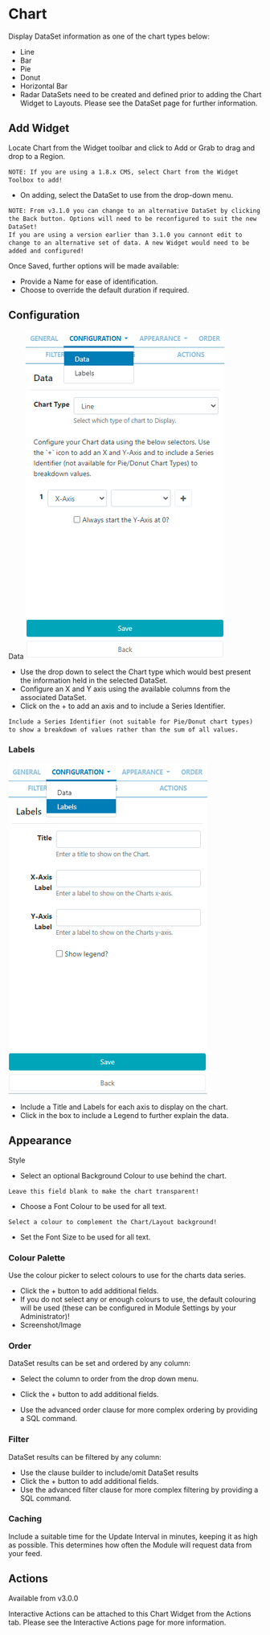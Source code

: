 # Chart

Display DataSet information as one of the chart types below:

- Line
- Bar
- Pie
- Donut
- Horizontal Bar
- Radar
  DataSets need to be created and defined prior to adding the Chart Widget to Layouts. Please see the DataSet page for further information.

## Add Widget

Locate Chart from the Widget toolbar and click to Add or Grab to drag and drop to a Region.

```
NOTE: If you are using a 1.8.x CMS, select Chart from the Widget Toolbox to add!
```

- On adding, select the DataSet to use from the drop-down menu.

```
NOTE: From v3.1.0 you can change to an alternative DataSet by clicking the Back button. Options will need to be reconfigured to suit the new DataSet!
If you are using a version earlier than 3.1.0 you cannont edit to change to an alternative set of data. A new Widget would need to be added and configured!
```

Once Saved, further options will be made available:

- Provide a Name for ease of identification.
- Choose to override the default duration if required.

## Configuration

Data
![Alt text](chaat2.png)

- Use the drop down to select the Chart type which would best present the information held in the selected DataSet.
- Configure an X and Y axis using the available columns from the associated DataSet.
- Click on the + to add an axis and to include a Series Identifier.

```
Include a Series Identifier (not suitable for Pie/Donut chart types) to show a breakdown of values rather than the sum of all values.
```

### Labels

![Alt text](chart3.png)

- Include a Title and Labels for each axis to display on the chart.
- Click in the box to include a Legend to further explain the data.

## Appearance

Style

- Select an optional Background Colour to use behind the chart.

```
Leave this field blank to make the chart transparent!
```

- Choose a Font Colour to be used for all text.

```
Select a colour to complement the Chart/Layout background!
```

- Set the Font Size to be used for all text.

### Colour Palette

Use the colour picker to select colours to use for the charts data series.

- Click the + button to add additional fields.
- If you do not select any or enough colours to use, the default colouring will be used (these can be configured in Module Settings by your Administrator)!
- Screenshot/Image

### Order

DataSet results can be set and ordered by any column:

- Select the column to order from the drop down menu.

- Click the + button to add additional fields.

- Use the advanced order clause for more complex ordering by providing a SQL command.

### Filter

DataSet results can be filtered by any column:

- Use the clause builder to include/omit DataSet results
- Click the + button to add additional fields.
- Use the advanced filter clause for more complex filtering by providing a SQL command.

### Caching

Include a suitable time for the Update Interval in minutes, keeping it as high as possible. This determines how often the Module will request data from your feed.

## Actions

Available from v3.0.0

Interactive Actions can be attached to this Chart Widget from the Actions tab. Please see the Interactive Actions page for more information.
